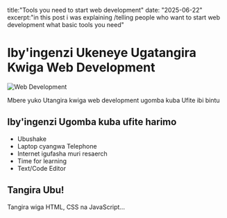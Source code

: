 
title:"Tools you need to start web development"
date: "2025-06-22"
excerpt:"in this post i was explaining /telling people who want to start web development what basic tools you need"


# Iby'ingenzi Ukeneye Ugatangira Kwiga Web Development 

![Web Development](/thumbnails/1.jpg)

Mbere yuko Utangira kwiga web development ugomba kuba Ufite ibi bintu

## Iby'ingenzi Ugomba kuba ufite harimo

- Ubushake
- Laptop cyangwa Telephone
- Internet igufasha muri resaerch
- Time for learning
- Text/Code Editor

## Tangira Ubu!

Tangira wiga HTML, CSS na JavaScript...

